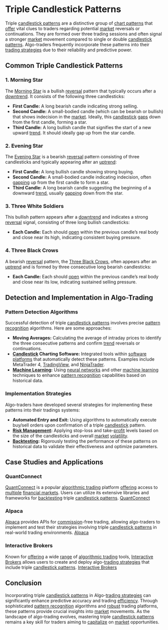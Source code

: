 # Triple Candlestick Patterns

Triple [candlestick patterns](../c/candlestick_patterns.md) are a distinctive group of [chart patterns](../c/chart_patterns.md) that [offer](../o/offer.md) vital clues to traders regarding potential [market](../m/market.md) reversals or continuations. They are formed over three trading sessions and often signal a stronger [market](../m/market.md) movement compared to single or double [candlestick patterns](../c/candlestick_patterns.md). Algo-traders frequently incorporate these patterns into their [trading strategies](../t/trading_strategies.md) due to their reliability and predictive power.

## Common Triple Candlestick Patterns

### 1. Morning Star
The [Morning Star](../m/morning_star.md) is a bullish [reversal](../r/reversal.md) pattern that typically occurs after a [downtrend](../d/downtrend.md). It consists of the following three candlesticks:
- **First Candle:** A long bearish candle indicating strong selling.
- **Second Candle:** A small-bodied candle (which can be bearish or bullish) that shows indecision in the [market](../m/market.md). Ideally, this [candlestick](../c/candlestick.md) [gaps](../g/gap.md) down from the first candle, forming a star.
- **Third Candle:** A long bullish candle that signifies the start of a new upward [trend](../t/trend.md). It should ideally gap up from the star candle.

### 2. Evening Star
The [Evening Star](../e/evening_star.md) is a bearish [reversal](../r/reversal.md) pattern consisting of three candlesticks and typically appearing after an [uptrend](../u/uptrend.md):
- **First Candle:** A long bullish candle showing strong buying.
- **Second Candle:** A small-bodied candle indicating indecision, often [gapping](../g/gapping.md) up from the first candle to form a star.
- **Third Candle:** A long bearish candle suggesting the beginning of a downward [trend](../t/trend.md), usually [gapping](../g/gapping.md) down from the star.

### 3. Three White Soldiers
This bullish pattern appears after a [downtrend](../d/downtrend.md) and indicates a strong [reversal](../r/reversal.md) signal, consisting of three long bullish candlesticks:
- **Each Candle:** Each should [open](../o/open.md) within the previous candle’s real body and close near its high, indicating consistent buying pressure.

### 4. Three Black Crows
A bearish [reversal](../r/reversal.md) pattern, the [Three Black Crows](../t/three_black_crows.md), often appears after an [uptrend](../u/uptrend.md) and is formed by three consecutive long bearish candlesticks:
- **Each Candle:** Each should [open](../o/open.md) within the previous candle’s real body and close near its low, indicating sustained selling pressure.

## Detection and Implementation in Algo-Trading

### Pattern Detection Algorithms
Successful detection of triple [candlestick patterns](../c/candlestick_patterns.md) involves precise [pattern recognition](../p/pattern_recognition.md) algorithms. Here are some approaches:

- **Moving Averages:** Calculating the average of intraday prices to identify the three consecutive patterns and confirm [trend](../t/trend.md) reversals or continuations.
- **[Candlestick](../c/candlestick.md) Charting Software:** Integrated tools within [software platforms](../s/software_platforms_for_trading.md) that automatically detect these patterns. Examples include MetaTrader 4, [TradingView](../t/tradingview.md), and [NinjaTrader](../n/ninjatrader.md).
- **[Machine Learning](../m/machine_learning.md):** Using [neural networks](../n/neural_networks_in_trading.md) and other [machine learning](../m/machine_learning.md) techniques to enhance [pattern recognition](../p/pattern_recognition.md) capabilities based on historical data.

### Implementation Strategies
Algo-traders have developed several strategies for implementing these patterns into their tradings systems:

- **Automated Entry and Exit:** Using algorithms to automatically execute buy/sell orders upon confirmation of a triple [candlestick](../c/candlestick.md) pattern.
- **[Risk Management](../r/risk_management.md):** Applying stop-loss and take-[profit](../p/profit.md) levels based on the size of the candlesticks and overall [market](../m/market.md) [volatility](../v/volatility.md).
- **[Backtesting](../b/backtesting.md):** Rigorously testing the performance of these patterns on historical data to validate their effectiveness and optimize parameters.

## Case Studies and Applications

### QuantConnect
[QuantConnect](../q/quantconnect.md) is a popular [algorithmic trading](../a/algorithmic_trading.md) platform [offering](../o/offering.md) access to [multiple](../m/multiple.md) [financial markets](../f/financial_market.md). Users can utilize its extensive libraries and frameworks for [backtesting](../b/backtesting.md) triple [candlestick patterns](../c/candlestick_patterns.md). [QuantConnect](https://www.quantconnect.com)

### Alpaca
[Alpaca](../a/alpaca.md) provides APIs for [commission](../c/commission.md)-free trading, allowing algo-traders to implement and test their strategies involving triple [candlestick patterns](../c/candlestick_patterns.md) in real-world trading environments. [Alpaca](https://alpaca.markets)

### Interactive Brokers
Known for [offering](../o/offering.md) a wide [range](../r/range.md) of [algorithmic trading](../a/algorithmic_trading.md) tools, [Interactive Brokers](../i/interactive_brokers.md) allows users to create and deploy algo-[trading strategies](../t/trading_strategies.md) that include triple [candlestick patterns](../c/candlestick_patterns.md). [Interactive Brokers](https://www.interactivebrokers.com)

## Conclusion

Incorporating triple [candlestick patterns](../c/candlestick_patterns.md) in Algo-[trading strategies](../t/trading_strategies.md) can significantly enhance predictive accuracy and trading [efficiency](../e/efficiency.md). Through sophisticated [pattern recognition](../p/pattern_recognition.md) algorithms and [robust](../r/robust.md) trading platforms, these patterns provide crucial insights into [market](../m/market.md) movements. As the landscape of algo-trading evolves, mastering triple [candlestick patterns](../c/candlestick_patterns.md) remains a key skill for traders aiming to [capitalize](../c/capitalize.md) on [market](../m/market.md) opportunities.
